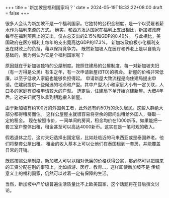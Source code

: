 +++
title = '新加坡是福利国家吗？'
date = 2024-05-19T18:32:22+08:00
draft = false
+++

很多人会认为新加坡不是一个福利国家。它独特的公积金制度，是一个以受雇者薪水作为福利来源的方式。
确实，和西方发达国家在福利上支出相比，新加坡政府每年在福利项目上的支出，仅占总支出的2.15%和GDP的0.49%。
与此相比，美国政府在医疗福利上每年的支出竟高达GDP的17.3%。
新加坡政府极小化福利支出在财政上的负担，藉以保持竞争力。 
既然新加坡人在医疗和养老上是以自助为基础的，我为何认为它是个福利国家呢？

原因就在于新加坡独特的公屋制度。按照住建局的公屋制度，每一对新加坡夫妇（有一方得是公民）有生之年，有一次申请新屋(BTO)的机会。
新屋的价格非常低廉，以至于低收入家庭也能够负担得起。
申请新屋大致流程是向住建局提出申请。住建局提供一些候选的地点和户型。其中户型大小和家庭大小有一定关联，人口多的家庭有资格申请较大的户型。
选定后，住建局下单开始兴建新屋。大概4年后，这对夫妇就可以拿到钥匙搬入新屋。

由于新加坡有约100万的外国务工者，此外还有约50万的永久居民。这些人群绝大部分都得租房而住。
这样公屋屋主就很容易将空余的房间出租给外国人，赚取一定的租金。
现在按照市价，一间单间的房间，租金均价在1000新币。如果能把一套三室户整体出租，租金甚至可以高达4000新币。这实在是一笔可观的收入。

假若退休之后，这对夫妇选择出国定居，比如赴临近的马来西亚或是泰国养老。他们将整套公屋出租。
租金的收入基本上可以让他们在泰国租到一套房，并能覆盖日常的开销。

既然按照公屋制度，新加坡人可以以相对低廉的价格获得公寓，那必然可以把赚来的工资分配在别的事项上，比如旅游、医疗、教育...，这样即使新加坡不是
传统意义上的福利国家，仍然可以过着一定有保障的生活。

当然，新加坡中产阶级普遍生活质量比不上欧美国家，这个话题将在日后撰文讨论。


